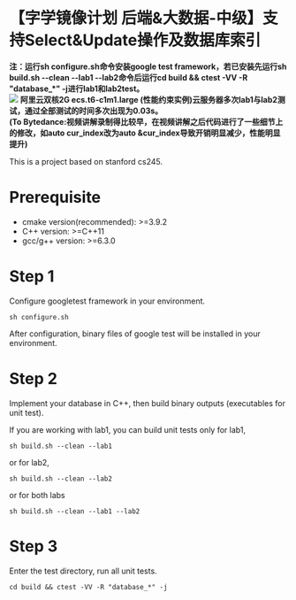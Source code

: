 # 【字学镜像计划 后端&大数据-中级】支持Select&Update操作及数据库索引
**注：运行sh configure.sh命令安装google test framework，若已安装先运行sh build.sh --clean --lab1 --lab2命令后运行cd build && ctest -VV -R "database_*" -j进行lab1和lab2test。**<br>
![](https://s3.bmp.ovh/imgs/2022/03/122d555393e56cb3.jpg)
**阿里云双核2G ecs.t6-c1m1.large (性能约束实例)云服务器多次lab1与lab2测试，通过全部测试的时间多次出现为0.03s。**<br>
**(To Bytedance:视频讲解录制得比较早，在视频讲解之后代码进行了一些细节上的修改，如auto cur_index改为auto &cur_index导致开销明显减少，性能明显提升)**

This is a project based on stanford cs245.

# Prerequisite
- cmake version(recommended): >=3.9.2
- C++ version: >=C++11
- gcc/g++ version: >=6.3.0

# Step 1
Configure googletest framework in your environment.

`sh configure.sh`

After configuration, binary files of google test will be installed in your environment.

# Step 2
Implement your database in C++, then build binary outputs (executables for unit test).

If you are working with lab1, you can build unit tests only for lab1,

`sh build.sh --clean --lab1`

or for lab2,

`sh build.sh --clean --lab2`

or for both labs

`sh build.sh --clean --lab1 --lab2`

# Step 3
Enter the test directory, run all unit tests.

`cd build && ctest -VV -R "database_*" -j`
